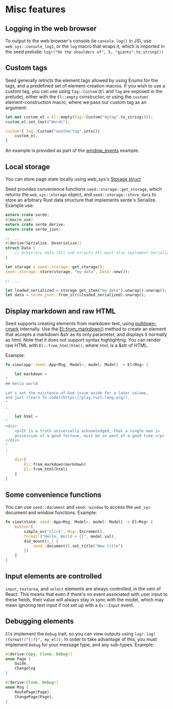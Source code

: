 # Misc features

## Logging in the web browser
To output to the web browser's console (ie `console.log()` in JS), use `web_sys::console_log1`,
or the `log` macro that wraps it, which is imported in the seed prelude: 
`log!("On the shoulders of", 5, "giants".to_string())`

## Custom tags
Seed generally retricts the element tags allowed by using Enums for the tags, and
a predefined set of element-creation macros. If you wish to use a custom tag, you can
use using `Tag::Custom` (`El` and `Tag` are
exposed in the prelude), either with the `El::empty` constructor, or using the `custom!`
element-construction macro, where we pass our custom tag as an argument:
```rust
let mut custom_el = El::empty(Tag::Custom("mytag".to_string()));
custom_el.set_text("Words");

custom![ Tag::Custom("anothertag".into())
    custom_el,
]
```
An example is provided as part of the [window_events](https://github.com/David-OConnor/seed/tree/master/examples/todomvc)
example.

## Local storage
You can store page state locally using web_sys's [Storage struct](https://rustwasm.github.io/wasm-bindgen/api/web_sys/struct.Storage.html)

Seed provides convenience functions `seed::storage::get_storage`, which returns 
the `web_sys::storage` object, and `seed::storage::store_data` to store an arbitrary
Rust data structure that implements serde's Serialize. Example use:

```rust
extern crate serde;
#[macro_use]
extern crate serde_derive;
extern crate serde_json;

// ...
#[derive(Serialize, Deserialize)]
struct Data {
    // Arbitrary data (All sub-structs etc must also implement Serialize and Deserialize)
}

let storage = seed::storage::get_storage();
seed::storage::store(storage, "my-data", Data::new());

// ...

let loaded_serialized = storage.get_item("my-data").unwrap().unwrap();
let data = serde_json::from_str(&loaded_serialized).unwrap();
```

## Display markdown and raw HTML
Seed supports creating elements from markdown text, using [pulldown-cmark](https://github.com/raphlinus/pulldown-cmark)
internally. Use the [El::from_markdown()](https://docs.rs/seed/0.1.6/seed/dom_types/struct.El.html#method.from_markdown)
method to create an element that accepts a markdown &str as its only parameter, and displays
it normally as html. Note that it does not support syntax highlighting. You can render raw HTML with `El::from_html(html)`, where `html` is a 
&str of HTML.

Example:
```rust
fn view(app: seed::App<Msg, Model>, model: Model) -> El<Msg> {

    let markdown = 
"
## Hello world

Let's set the existence-of-God issue aside for a later volume,
and just [learn to code](https://play.rust-lang.org/).
"
;

    let html = 
"
<div>
    <p>It is a truth universally acknowledged, that a single man in 
    possession of a good fortune, must be in want of a good time.</p>
</div>
"
;
    
    div![
        El::from_markdown(markdown) 
        El::from_html(html) 
    ]
}

```

## Some convenience functions
You can use `seed::document` and `seed::window` to access the `web_sys` document
and window functions. Example:
```rust
fn view(state: seed::App<Msg, Model>, model: Model) -> El<Msg> {
    button![ 
        simple_ev("click", Msg::Increment), 
        format!("Hello, World × {}", model.val),
        did_mount(|_| {
            seed::document().set_title("New title")
        })
    ]
}
```

## Input elements are controlled
`input`, `textarea`, and `select` elements are always controlled, in the vein of React.
This means that even if there's no event associated with user input to these fields, their
value will always stay in sync with the model, which may mean ignoring text input if
not set up with a `Ev::Input` event.


## Debugging elements
`El`s implement the `Debug` trait, so you can view outputs using `log!`: `log!(format!("{:?}", my_el));`
In order to take advantage of this, you must implement `Debug` for your message type, and 
any sub-types. Example:

```rust
#[derive(Copy, Clone, Debug)]
enum Page {
    Guide,
    Changelog
}

#[derive(Clone, Debug)]
enum Msg {
    RoutePage(Page),
    ChangePage(Page),
}
```
